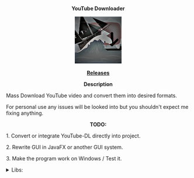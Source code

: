 <p align="center"> <b> YouTube Downloader </b> </p>

<p align="center">
<img src="src/main/resources/Logo.png" width="128"/>
</p>

<p align="center"> <b> <a href="/releases"> Releases </a> </b> </p>

<p align="center"> <b> Description </b> </p>
<p> Mass Download YouTube video and convert them into desired formats. </p>
<p> For personal use any issues will be looked into but you shouldn't expect me fixing anything. </p>

<p align="center"> <b> TODO: </b> </p>
<p> 1. Convert or integrate YouTube-DL directly into project. </p>
<p> 2. Rewrite GUI in JavaFX or another GUI system. </p>
<p> 3. Make the program work on Windows / Test it. </p>

<details>
<summary> Libs: </summary>

<p> <a href="https://github.com/sapher/youtubedl-java"> 1.YouTubeDL-Java </a> </p>

<p> <a href="https://projectlombok.org/"> 2.Lombok </a> </p>

</details>